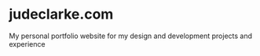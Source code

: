 # judeclarke.com
My personal portfolio website for my design and development projects and experience
